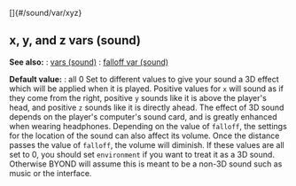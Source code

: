 []{#/sound/var/xyz}
  ## x, y, and z vars (sound)
  **See also:**
  :   [vars (sound)](ref/sound/var)
  :   [falloff var (sound)](ref/sound/var/falloff)
  <!-- -->
  **Default value:**
  :   all 0
  Set to different values to give your sound a 3D effect which will be
  applied when it is played. Positive values for `x` will sound as if they
  come from the right, positive `y` sounds like it is above the player\'s
  head, and positive `z` sounds like it is directly ahead. The effect of
  3D sound depends on the player\'s computer\'s sound card, and is greatly
  enhanced when wearing headphones.
  Depending on the value of `falloff`, the settings for the location of
  the sound can also affect its volume. Once the distance passes the value
  of `falloff`, the volume will diminish.
  If these values are all set to 0, you should set `environment` if you
  want to treat it as a 3D sound. Otherwise BYOND will assume this is
  meant to be a non-3D sound such as music or the interface.